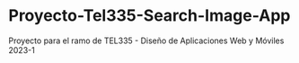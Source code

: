 # Proyecto-Tel335-Search-Image-App
Proyecto para el ramo de TEL335 - Diseño de Aplicaciones Web y Móviles 2023-1
